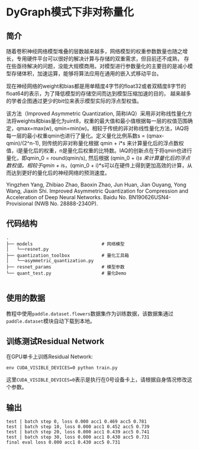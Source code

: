 DyGraph模式下非对称量化
========

简介
--------
随着卷积神经网络模型堆叠的层数越来越多，网络模型的权重参数数量也随之增长，专用硬件平台可以很好的解决计算与存储的双重需求，但目前还不成熟， 存在些亟待解决的问题，没能大规模商用。对模型进行参数量化的主要目的是减小模型存储体积，加速运算，能够将算法应用在通用的嵌入式移动平台。

现在神经网络的weight和bias都是用单精度4字节的float32或者双精度8字节的float64的表示，为了降低模型的存储空间而达到模型压缩加速的目的， 越来越多的学者企图通过更少的bit位来表示模型实际的浮点型权值。

该方法（Improved Asymmetric Quantization, 简称IAQ）采用非对称线性量化方法将weights和bias量化为uint8，权重的最大值和最小值根据每一层的权值范围确定，qmax=max(w), qmin=min(w)。相较于传统的非对称线性量化方法，IAQ将每一层的最小权重qmin也进行了量化。定义量化比例系数s = (qmax-qmin)/(2^n-1), 则传统的非对称量化根据 qmin + i*s 来计算量化后的浮点数权值，i是量化后的权重，n是量化后权重的比特数。IAQ的创新点在于将qmin也进行量化，即qmin_0 = round(qmin/s), 然后根据 (qmin_0 + i)*s 来计算量化后的浮点数权值。相较于qmin + i*s，(qmin_0 + i)*s可以在硬件上得到更加高效的计算，从而达到更好的量化后的神经网络的预测速度。

Yingzhen Yang, Zhibiao Zhao, Baoxin Zhao, Jun Huan, Jian Ouyang, Yong Wang, Jiaxin Shi. Improved Asymmetric Quantization for Compression and Acceleration of Deep Neural Networks. Baidu No. BN190626USN4-Provisional (NWB No. 28888-2340P).


## 代码结构
```
.
├── models                          # 网络模型
│   └──resnet.py
├── quantization_toolbox            # 量化工具箱
│   └──asymmetric_quantization.py
├── resnet_params                   # 模型参数
└── quant_test.py                   # 量化Demo


```

## 使用的数据

教程中使用`paddle.dataset.flowers`数据集作为训练数据，该数据集通过`paddle.dataset`模块自动下载到本地。

## 训练测试Residual Network

在GPU单卡上训练Residual Network:

```
env CUDA_VISIBLE_DEVICES=0 python train.py
```

这里`CUDA_VISIBLE_DEVICES=0`表示是执行在0号设备卡上，请根据自身情况修改这个参数。

## 输出

```text
test | batch step 0, loss 0.000 acc1 0.469 acc5 0.781
test | batch step 10, loss 0.000 acc1 0.452 acc5 0.739
test | batch step 20, loss 0.000 acc1 0.439 acc5 0.741
test | batch step 30, loss 0.000 acc1 0.430 acc5 0.731
final eval loss 0.000 acc1 0.430 acc5 0.731
```
